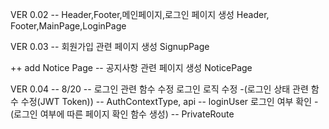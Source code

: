 VER 0.02
-- Header,Footer,메인페이지,로그인 페이지 생성
Header, Footer,MainPage,LoginPage


VER 0.03
-- 회원가입 관련 페이지 생성
SignupPage

++
add Notice Page
-- 공지사항 관련 페이지 생성
NoticePage


VER 0.04 -- 8/20
-- 로그인 관련 함수 수정
로그인 로직 수정 -(로그인 상태 관련 함수 수정(JWT Token)) -- AuthContextType, api -- loginUser
로그인 여부 확인 -(로그인 여부에 따른 페이지 확인 함수 생성)  -- PrivateRoute 
